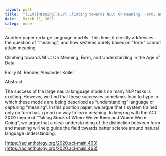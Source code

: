 ```yaml
---
layout: post
title:  "[LLM][Meaning][NLP] Climbing towards NLU: On Meaning, Form, and Understanding in the Age of Data"
date:   March 11, 2023
categ:  none
---
```






Another paper on large language models. This time, it directly addresses the question of "meaning", and how systems purely based on "form" cannot attain meaning. 

Climbing towards NLU: On Meaning, Form, and Understanding in the Age of Data

Emily M. Bender, Alexander Koller

Abstract

The success of the large neural language models on many NLP tasks is exciting. However, we find that these successes sometimes lead to hype in which these models are being described as “understanding” language or capturing “meaning”. In this position paper, we argue that a system trained only on form has a priori no way to learn meaning. In keeping with the ACL 2020 theme of “Taking Stock of Where We’ve Been and Where We’re Going”, we argue that a clear understanding of the distinction between form and meaning will help guide the field towards better science around natural language understanding.



[https://aclanthology.org/2020.acl-main.463](https://aclanthology.org/2020.acl-main.463)



 

